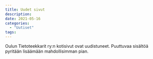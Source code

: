 ```yaml
---
title: Uudet sivut
description: 
date: 2021-05-16
categories:
  - "Uutiset"
tags:
---
```


Oulun Tietoteekkarit ry:n kotisivut ovat uudistuneet. Puuttuvaa sisältöä pyritään lisäämään mahdollisimman pian.
